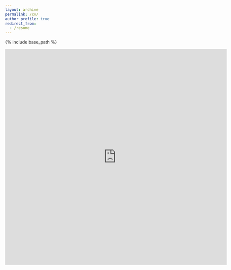 ```yaml
---
layout: archive
permalink: /cv/
author_profile: true
redirect_from:
  - /resume
---
```


{% include base_path %}

<iframe src="https://zmeers.github.io/zoemeers/files/CV-ZoeMeers-1223.pdf" style="width:718px; height:700px;" frameborder="0"></iframe>
